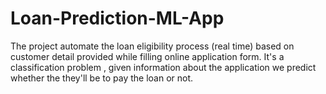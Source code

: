 # Loan-Prediction-ML-App
The project automate the loan eligibility process (real time) based on customer detail provided while filling online application form. 
It's a classification problem , given information about the application we predict whether the they'll be to pay the loan or not.
